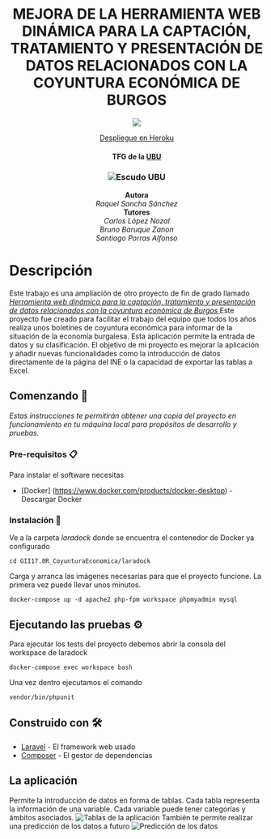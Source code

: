 <h1 align="center">
  MEJORA DE LA HERRAMIENTA WEB DINÁMICA PARA LA CAPTACIÓN, TRATAMIENTO Y PRESENTACIÓN DE DATOS RELACIONADOS CON LA COYUNTURA ECONÓMICA DE BURGOS
</h1>
<p align="center">
  <a href="https://app.codacy.com/gh/RaquelSancha/GII17.0R_CoyunturaEconomica/dashboard?branch=master"><img src="https://app.codacy.com/project/badge/Grade/5a86b32c970a40a981b82a1324254596"/></a>
</p>
<p align="center">
  <a href="https://coyunturaeconomica2.herokuapp.com/">
   Despliegue en Heroku</a>
</p>
<h4 align="center">TFG de la <a href="https://www.ubu.es/">UBU</a></h4>
<h3 align="center">
  <img src="https://github.com/RaquelSancha/GII_O_MA_20.04/blob/master/Docs/readme/escudoubu.jpg" alt="Escudo UBU"/> 

</h3>
<p align="center">
  <b>Autora</b><br>
  <i>Raquel Sancha Sánchez</i><br>
  <b>Tutores</b><br>
  <i>Carlos López Nozal</i><br>
  <i>Bruno Baruque Zanon</i><br>
  <i>Santiago Porras Alfonso</i><br>
</p>

# Descripción
Este trabajo es una ampliación de otro proyecto de fin de grado llamado <a href="https://github.com/NelsonParamo/GI16.M_ProyectoCoyuntura">_Herramienta web dinámica para la captación, tratamiento y presentación de datos relacionados con la coyuntura económica de Burgos_ </a>
Este proyecto fue creado para facilitar el trabajo del equipo que todos los años realiza unos boletines de coyuntura económica para informar de la situación de la economía burgalesa.
Esta aplicación permite la entrada de datos y su clasificación.
El objetivo de mi proyecto es mejorar la aplicación y añadir nuevas funcionalidades como la introducción de datos directamente de la página del INE o la capacidad de exportar las tablas a Excel.
## Comenzando 🚀
_Estas instrucciones te permitirán obtener una copia del proyecto en funcionamiento en tu máquina local para propósitos de desarrollo y pruebas._
### Pre-requisitos 📋
Para instalar el software necesitas
* [Docker] (https://www.docker.com/products/docker-desktop) - Descargar Docker

### Instalación 🔧
Ve a la carpeta _laradock_ donde se encuentra el contenedor de Docker ya configurado
```
cd GII17.0R_CoyunturaEconomica/laradock
```
Carga y arranca las imágenes necesarias para que el proyecto funcione. La primera vez puede llevar unos minutos.
```
docker-compose up -d apache2 php-fpm workspace phpmyadmin mysql
```
## Ejecutando las pruebas ⚙️
Para ejecutar los tests del proyecto debemos abrir la consola del workspace de laradock
```
docker-compose exec workspace bash
```
Una vez dentro ejecutamos el comando
```
vendor/bin/phpunit
```
## Construido con 🛠️
* [Laravel](https://laravel.com/) - El framework web usado
* [Composer](https://getcomposer.org/) - El gestor de dependencias

## La aplicación
Permite la introducción de datos en forma de tablas. Cada tabla representa la información de una variable. Cada variable puede tener categorías y ámbitos asociados.
 <img src="https://github.com/RaquelSancha/GII_O_MA_20.04/blob/master/Docs/imagenes/verTabla.jpg" alt="Tablas de la aplicación"/> 
 También te permite realizar una predicción de los datos a futuro
 <img src="https://github.com/RaquelSancha/GII_O_MA_20.04/blob/master/Docs/imagenes/pantallaPredecir2.PNG" alt="Predicción de los datos"/> 
